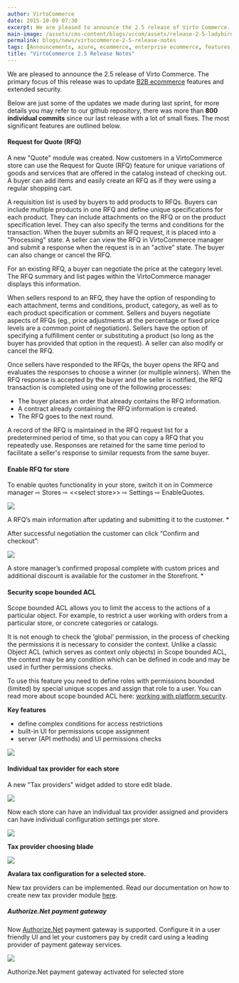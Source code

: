 ```yaml
---
author: VirtoCommerce
date: 2015-10-09 07:30
excerpt: We are pleased to announce the 2.5 release of Virto Commerce. The primary focus of this release was to update B2B ecommerce features and extended security.
main-image: /assets/cms-content/blogs/vccom/assets/release-2-5-ladybird.jpg
permalink: blogs/news/virtocommerce-2-5-release-notes
tags: [Announcements, azure, ecommerce, enterprise ecommerce, features, open source, platform]
title: "VirtoCommerce 2.5 Release Notes"
---
```

We are pleased to announce the 2.5 release of Virto Commerce. The primary focus of this release was to update <a href="http://virtocommerce.com/b2b-ecommerce" target="_blank">B2B ecommerce</a> features and extended security.

Below are just some of the updates we made during last sprint, for more details you may refer to our github repository, there was more than **800 individual commits** since our last release with a lot of small fixes. The most significant features are outlined below.

#### Request for Quote (RFQ)

A new "Quote" module was created. Now customers in a VirtoCommerce store can use the Request for Quote (RFQ) feature for unique variations of goods and services that are offered in the catalog instead of checking out. A buyer can add items and easily create an RFQ as if they were using a regular shopping cart.

A requisition list is used by buyers to add products to RFQs. Buyers can include multiple products in one RFQ and define unique specifications for each product. They can include attachments on the RFQ or on the product specification level. They can also specify the terms and conditions for the transaction. When the buyer submits an RFQ request, it is placed into a "Processing" state. A seller can view the RFQ in VirtoCommerce manager and submit a response when the request is in an "active" state. The buyer can also change or cancel the RFQ.

For an existing RFQ, a buyer can negotiate the price at the category level. The RFQ summary and list pages within the VirtoCommerce manager displays this information.

When sellers respond to an RFQ, they have the option of responding to each attachment, terms and conditions, product, category, as well as to each product specification or comment. Sellers and buyers negotiate aspects of RFQs (eg., price adjustments at the percentage or fixed price levels are a common point of negotiation). Sellers have the option of specifying a fulfillment center or substituting a product (so long as the buyer has provided that option in the request). A seller can also modify or cancel the RFQ.

Once sellers have responded to the RFQs, the buyer opens the RFQ and evaluates the responses to choose a winner (or multiple winners). When the RFQ response is accepted by the buyer and the seller is notified, the RFQ transaction is completed using one of the following processes:

* The buyer places an order that already contains the RFQ information.
* A contract already containing the RFQ information is created.
* The RFQ goes to the next round.

A record of the RFQ is maintained in the RFQ request list for a predetermined period of time, so that you can copy a RFQ that you repeatedly use. Responses are retained for the same time period to facilitate a seller's response to similar requests from the same buyer.

#### Enable RFQ for store

To enable quotes functionality in your store, switch it on in Commerce manager ⇨ Stores ⇨ &lt;&lt;select store&gt;&gt; ⇨ Settings ⇨ EnableQuotes.

![](/assets/cms-content/blogs/vccom/assets/image11.png)

A RFQ’s main information after updating and submitting it to the customer. *

After successful negotiation the customer can click “Confirm and checkout”:

![](/assets/cms-content/blogs/vccom/assets/image08.png)

A store manager’s confirmed proposal complete with custom prices and additional discount is available for the customer in the Storefront. *

#### Security scope bounded ACL

Scope bounded ACL allows you to limit the access to the actions of a particular object. For example, to restrict a user working with orders from a particular store, or concrete categories or catalogs.

It is not enough to check the ‘global’ permission, in the process of checking the permissions it is necessary to consider the context. Unlike a classic Object ACL (which serves as context only objects) in Scope bounded ACL, the context may be any condition which can be defined in code and may be used in further permissions checks.

To use this feature you need to define roles with permissions bounded (limited) by special unique scopes and assign that role to a user. You can read more about scope bounded ACL here: [working with platform security](http://docs.virtocommerce.com/display/vc2devguide/Working+with+platform+security).

**Key features**

* define complex conditions for access restrictions
* built-in UI for permissions scope assignment
* server (API methods) and UI permissions checks

![](/assets/cms-content/blogs/vccom/assets/image12.png)

#### Individual tax provider for each store

A new "Tax providers" widget added to store edit blade.

![](/assets/cms-content/blogs/vccom/assets/untitled_k.png)

Now each store can have an individual tax provider assigned and providers can have individual configuration settings per store.

![](/assets/cms-content/blogs/vccom/assets/image14.png)

**Tax provider choosing blade**

![](/assets/cms-content/blogs/vccom/assets/image15.png)

**Avalara tax configuration for a selected store.**

New tax providers can be implemented. Read our documentation on how to create new tax provider module [here](http://docs.virtocommerce.com/x/iID-/).

##### Authorize.Net payment gateway

Now [Authorize.Net](http://www.authorize.net/) payment gateway is supported. Configure it in a user friendly UI and let your customers pay by credit card using a leading provider of payment gateway services.

![](/assets/cms-content/blogs/vccom/assets/image13.png)

Authorize.Net payment gateway activated for selected store